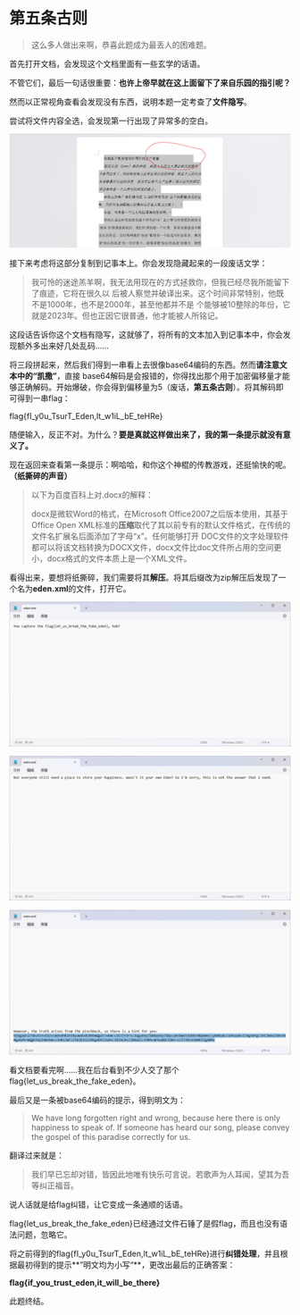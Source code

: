# 第五条古则

> 这么多人做出来啊，恭喜此题成为最丢人的困难题。

首先打开文档，会发现这个文档里面有一些玄学的话语。 

不管它们，最后一句话很重要：**也许上帝早就在这上面留下了来自乐园的指引呢？**

然而以正常视角查看会发现没有东西，说明本题一定考查了**文件隐写**。 

尝试将文件内容全选，会发现第一行出现了异常多的空白。

![发现隐写](.\发现隐写.png)

接下来考虑将这部分复制到记事本上。你会发现隐藏起来的一段废话文学：

> 我可怜的迷途羔羊啊，我无法用现在的方式拯救你，但我已经尽我所能留下了痕迹，它将在很久以 后被人察觉并破译出来。这个时间非常特别，他既不是1000年，也不是2000年，甚至他都并不是 个能够被10整除的年份，它就是2023年。但也正因它很普通，他才能被人所铭记。

这段话告诉你这个文档有隐写，这就够了，将所有的文本加入到记事本中，你会发现额外多出来好几处乱码……

将三段拼起来，然后我们得到一串看上去很像base64编码的东西。然而**请注意文本中的“凯撒”**，直接 base64解码是会报错的，你得找出那个用于加密偏移量才能够正确解码。开始爆破，你会得到偏移量为5（废话，**第五条古则**）。将其解码即可得到一串flag：

flag{fI_y0u_TsurT_Eden,lt_w1iL_bE_teHRe} 

随便输入，反正不对。为什么？**要是真就这样做出来了，我的第一条提示就没有意义了。**

现在返回来查看第一条提示：啊哈哈，和你这个神棍的传教游戏，还挺愉快的呢。**（纸撕碎的声音）**

> 以下为百度百科上对.docx的解释： 
>
> docx是微软Word的格式，在Microsoft Office2007之后版本使用，其基于Office Open XML标准的**压缩**取代了其以前专有的默认文件格式，在传统的文件名扩展名后面添加了字母“x”。任何能够打开 DOC文件的文字处理软件都可以将该文档转换为DOCX文件，docx文件比doc文件所占用的空间更小，docx格式的文件本质上是一个XML文件。

看得出来，要想将纸撕碎，我们需要将其**解压**。将其后缀改为zip解压后发现了一个名为**eden.xml**的文件，打开它。

![第一段](./第一段.png)

![第二段](./第二段.png)

![第三段](./第三段.png)

看文档要看完啊……我在后台看到不少人交了那个flag{let_us_break_the_fake_eden}。

最后又是一条被base64编码的提示，得到明文为：

> We have long forgotten right and wrong, because here there is only happiness to speak of. If someone has heard our song, please convey the gospel of this paradise correctly for us.

翻译过来就是：

> 我们早已忘却对错，皆因此地唯有快乐可言说。若歌声为人耳闻，望其为吾等纠正福音。

说人话就是给flag纠错，让它变成一条通顺的话语。

flag{let_us_break_the_fake_eden}已经通过文件石锤了是假flag，而且也没有语法问题，忽略它。

将之前得到的flag{fI_y0u_TsurT_Eden,lt_w1iL_bE_teHRe}进行**纠错处理**，并且根据最初得到的提示**”明文均为小写“**，更改出最后的正确答案：

**flag{if_you_trust_eden,it_will_be_there}**

此题终结。